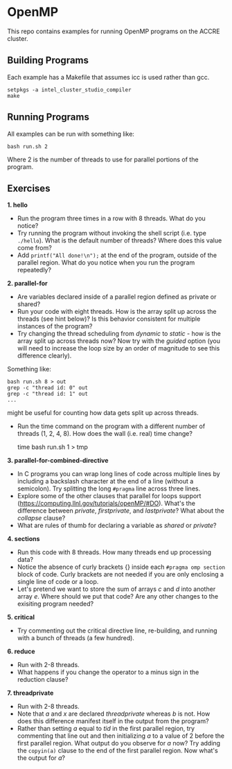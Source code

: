 # OpenMP

This repo contains examples for running OpenMP programs on the ACCRE cluster.

## Building Programs

Each example has a Makefile that assumes icc is used rather than gcc. 

	setpkgs -a intel_cluster_studio_compiler
	make

## Running Programs

All examples can be run with something like:

	bash run.sh 2

Where 2 is the number of threads to use for parallel portions of the program.

## Exercises

**1. hello**

- Run the program three times in a row with 8 threads. What do you notice?
- Try running the program without invoking the shell script (i.e. type ```./hello```). What is the default number of threads? Where does this value come from?
- Add ```printf("All done!\n");``` at the end of the program, outside of the parallel region. What do you notice when you run the program repeatedly?

**2. parallel-for** 

- Are variables declared inside of a parallel region defined as private or shared?
- Run your code with eight threads. How is the array split up across the threads (see hint below)? Is this behavior consistent for multiple instances of the program?
- Try changing the thread scheduling from *dynamic* to *static* - how is the array split up across threads now? Now try with the *guided* option (you will need to increase the loop size by an order of magnitude to see this difference clearly).

Something like:

	bash run.sh 8 > out
	grep -c "thread id: 0" out
	grep -c "thread id: 1" out
	...

might be useful for counting how data gets split up across threads.

- Run the time command on the program with a different number of threads (1, 2, 4, 8). How does the wall (i.e. real) time change? 

	time bash run.sh 1 > tmp

**3. parallel-for-combined-directive**

- In C programs you can wrap long lines of code across multiple lines by including a backslash character at the end of a line (without a semicolon). Try splitting the long ```#pragma``` line across three lines.
- Explore some of the other clauses that parallel for loops support (https://computing.llnl.gov/tutorials/openMP/#DO). What's the difference between *private*, *firstprivate*, and *lastprivate*? What about the *collapse* clause?
- What are rules of thumb for declaring a variable as *shared* or *private*?

**4. sections**

- Run this code with 8 threads. How many threads end up processing data?
- Notice the absence of curly brackets {} inside each ```#pragma omp section``` block of code. Curly brackets are not needed if you are only enclosing a single line of code or a loop.
- Let's pretend we want to store the sum of arrays *c* and *d* into another array *e*. Where should we put that code? Are any other changes to the exisiting program needed?

**5. critical**

- Try commenting out the critical directive line, re-building, and running with a bunch of threads (a few hundred).

**6. reduce**

- Run with 2-8 threads.
- What happens if you change the operator to a minus sign in the reduction clause? 

**7. threadprivate**

- Run with 2-8 threads.
- Note that *a* and *x* are declared *threadprivate* whereas *b* is not. How does this difference manifest itself in the output from the program?
- Rather than setting *a* equal to *tid* in the first parallel region, try commenting that line out and then initializing *a* to a value of 2 before the first parallel region. What output do you observe for *a* now? Try adding the ```copyin(a)``` clause to the end of the first parallel region. Now what's the output for *a*?